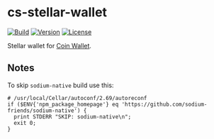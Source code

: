 # cs-stellar-wallet

[![Build](https://github.com/CoinSpace/cs-stellar-wallet/actions/workflows/ci.yml/badge.svg)](https://github.com/CoinSpace/cs-stellar-wallet/actions/workflows/ci.yml)
[![Version](https://img.shields.io/github/v/tag/CoinSpace/cs-stellar-wallet?label=version)](https://github.com/CoinSpace/cs-stellar-wallet/releases)
[![License](https://img.shields.io/github/license/CoinSpace/cs-stellar-wallet?color=blue)](https://github.com/CoinSpace/cs-stellar-wallet/blob/master/LICENSE)

Stellar wallet for [Coin Wallet](https://github.com/CoinSpace/CoinSpace).

## Notes

To skip `sodium-native` build use this:
```
# /usr/local/Cellar/autoconf/2.69/autoreconf
if ($ENV{'npm_package_homepage'} eq 'https://github.com/sodium-friends/sodium-native') {
  print STDERR "SKIP: sodium-native\n";
  exit 0;
}
```

